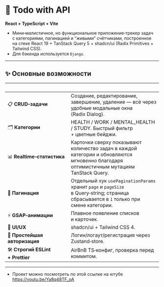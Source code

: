 # 📝 Todo with API

**React + TypeScript + Vite**

- Мини‑малистичное, но функциональное приложение‑трекер задач с категориями, пагинацией и “живыми” счётчиками, построенное на стеке React 19 + TanStack Query 5 + shadcn/ui (Radix Primitives + Tailwind CSS).
- Для бэкенда используется `Django`.

---

## ✨ Основные возможности

|                                  |                                                                                                                                           |
| -------------------------------- | ----------------------------------------------------------------------------------------------------------------------------------------- |
| 📋 **CRUD‑задачи**               | Создание, редактирование, завершение, удаление — всё через удобные модальные окна (Radix Dialog).                                         |
| 🗂 **Категории**                 | HEALTH / WORK / MENTAL_HEALTH / STUDY. Быстрый фильтр + цветные бейджи.                                                                   |
| 📊 **Realtime‑статистика**       | Карточки сверху показывают количество задач в каждой категории и обновляются _мгновенно_ благодаря оптимистичным мутациям TanStack Query. |
| 🔄 **Пагинация**                 | Отдельный хук `usePaginationParams` хранит `page` и `pageSize` в Query‑string; страница сбрасывается в `1` только при смене категории.    |
| ⚡ **GSAP‑анимации**             | Плавное появление списков и карточек.                                                                                                     |
| 🎨 **UI/UX**                     | shadcn/ui + Tailwind CSS 4.                                                                                                               |
| 🔐 **Простейшая авторизация**    | Логин/логаут/регистрация через Zustand‑store.                                                                                             |
| 🛠 **Строгий ESLint + Prettier** | AirBnB TS‑конфиг, проверка перед коммитом.                                                                                                |

---

- Проект можно посмотреть по этой ссылке на ютубе
  https://youtu.be/Ya8q48TF_oA
